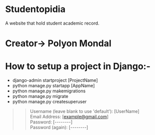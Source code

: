 # Studentopidia
A website that hold student academic record.
# Creator-> Polyon Mondal

# How to setup a project in Django:-
* django-admin startproject [ProjectName]
* python manage.py startapp [AppName]
* python manage.py makemigrations
* python manage.py migrate
* python manage.py createsuperuser
>> Username (leave blank to use 'default'): [UserName]\
>> Email Address: [example@gmail.com]\
>> Password: [--------]\
>> Password (again): [--------]
